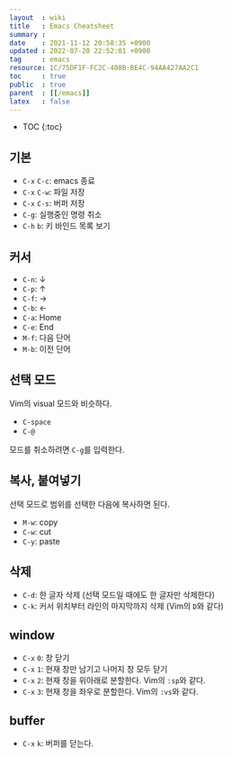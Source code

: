 ```yaml
---
layout  : wiki
title   : Emacs Cheatsheet
summary : 
date    : 2021-11-12 20:58:35 +0900
updated : 2022-07-20 22:52:01 +0900
tag     : emacs
resource: 1C/75DF1F-FC2C-408B-BE4C-94AA427AA2C1
toc     : true
public  : true
parent  : [[/emacs]]
latex   : false
---
```

* TOC
{:toc}

## 기본

- `C-x` `C-c`: emacs 종료
- `C-x` `C-w`: 파일 저장
- `C-x` `C-s`: 버퍼 저장
- `C-g`: 실행중인 명령 취소
- `C-h` `b`: 키 바인드 목록 보기

## 커서

- `C-n`: ↓
- `C-p`: ↑
- `C-f`: →
- `C-b`: ←
- `C-a`: Home
- `C-e`: End
- `M-f`: 다음 단어
- `M-b`: 이전 단어

## 선택 모드

Vim의 visual 모드와 비슷하다.

- `C-space`
- `C-@`

모드를 취소하려면 `C-g`를 입력한다.

## 복사, 붙여넣기

선택 모드로 범위를 선택한 다음에 복사하면 된다.

- `M-w`: copy
- `C-w`: cut
- `C-y`: paste

## 삭제

- `C-d`: 한 글자 삭제 (선택 모드일 때에도 한 글자만 삭제한다)
- `C-k`: 커서 위치부터 라인의 마지막까지 삭제 (Vim의 `D`와 같다)

## window

- `C-x` `0`: 창 닫기
- `C-x` `1`: 현재 창만 남기고 나머지 창 모두 닫기
- `C-x` `2`: 현재 창을 위아래로 분할한다. Vim의 `:sp`와 같다.
- `C-x` `3`: 현재 창을 좌우로 분할한다. Vim의 `:vs`와 같다.

## buffer

- `C-x` `k`: 버퍼를 닫는다.

